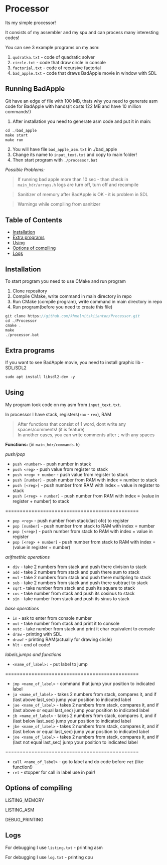 # Processor

Its my simple processor!

It consists of my assembler and my spu and can process many interesting codes!

You can see 3 example programs on my asm: 
1. `qudratka.txt` - code of quadratic solver
2. `circle.txt` - code that draw circle in console
3. `factorial.txt` - code of recursive factorial
4. `bad_apple.txt` - code that draws BadApple movie in window with SDL

## Running BadApple ##

Git have an edge of file with 100 MB, thats why you need to generate asm code for BadApple with hands(it costs 122 MB and have 10 million commands!)

1. After installation you need to generate asm code and put it in main:

```c
cd ./bad_apple
make start
make run
```
2. You will have file `bad_apple_asm.txt` in ./bad_apple
3. Change its name to `input_text.txt` and copy to main folder!
4. Then start program with `./processor.bat`

*Possible Problems:*
> If running bad apple more than 10 sec - than check in `main_hdr/arrays.h` logs are turn off, turn off and recompile

> Sanitizer of memory after BadApple is OK - it is problem in SDL

> Warnings while compiling from sanitizer



## Table of Contents

- [Installation](#installation)
- [Extra programs](#extra-programs)
- [Using](#using)
- [Options of compiling](#options-of-compiling)
- [Logs](#logs)

## Installation

To start program you need to use CMake and run program

1.  Clone repository
2.  Compile CMake, write command in main directory in repo
3.  Run CMake (compile program), write command in main directory in repo
4.  Run program(before you need to create this file) 

```c
git clone https://github.com/khmelnitskiianton/Processor.git
cd ./Processor
cmake .
make
./processor.bat
```

## Extra programs

If you want to see BadApple movie, you need to install graphic lib - SDL/SDL2

```c
sudo apt install libsdl2-dev -y
```

## Using

My program took code on my asm from `input_text.txt`.

In processor I have stack, registers(`rax` - `rex`), RAM 

> After functions that consist of 1 word, dont write any spaces/comments! (it is feature)\
> In another cases, you can write comments after `;` with any spaces

**Functions:** (in `main_hdr/commands.h`)

*push/pop*

+ `push <number>` - push number in stack
+ `push <reg>` - push value from register to stack
+ `push <reg> + number` - push value from register to stack
+ `push [number]` - push number from RAM with index = number to stack 
+ `push [<reg>]` - push number from RAM with index = value in register to stack 
+ `push [<reg> + number]` - push number from RAM with index = (value in register + number) to stack 

==============================================

+ `pop <reg>` - push number from stack(last ofc) to register
+ `pop [number]` - push number from stack to RAM with index = number
+ `pop [<reg>]` - push number from stack to RAM with index = value in register 
+ `pop [<reg> + number]` - push number from stack to RAM with index = (value in register + number)

*arifmethic operations*

+ `div` - take 2 numbers from stack and push there division to stack
+ `add` - take 2 numbers from stack and push there sum to stack
+ `mul` - take 2 numbers from stack and push there multipling to stack
+ `sub` - take 2 numbers from stack and push there subtract to stack
+ `sqrt` - take number from stack and push its square to stack
+ `cos` - take number from stack and push its cosinus to stack
+ `sin` - take number from stack and push its sinus to stack

*base operations*
+ `in` - ask to enter from console number 
+ `out` - take number from stack and print it to console
+ `outc` - take number from stack and print it char equivalent to console
+ `draw` - printing with SDL
+ `drawf` - printing RAM(actually for drawing circle)
+ `hlt` - end of code!

*labels,jumps and functions*

+ `<name_of_label>:` - put label to jump

==============================================

+ `jmp <name_of_label>` - command that jump your position to indicated label
+ `ja <name_of_label>` - takes 2 numbers from stack, compares it, and if (last above last_sec)  jump your position to indicated label
+ `jae <name_of_label>` - takes 2 numbers from stack, compares it, and if (last above or equal last_sec)  jump your position to indicated label
+ `jb <name_of_label>` - takes 2 numbers from stack, compares it, and if (last below last_sec)  jump your position to indicated label
+ `jbe <name_of_label>` - takes 2 numbers from stack, compares it, and if (last below or equal last_sec)  jump your position to indicated label
+ `jne <name_of_label>` - takes 2 numbers from stack, compares it, and if (last not equal last_sec)  jump your position to indicated label

==============================================
+ `call <name_of_label>` - go to label and do code before `ret` (like function!)
+ `ret` - stopper for call in label use in pair!

## Options of compiling

LISTING_MEMORY

LISTING_ASM

DEBUG_PRINTING

## Logs

For debugging I use `listing.txt` - printing asm

For debugging I use `log.txt` - printing cpu